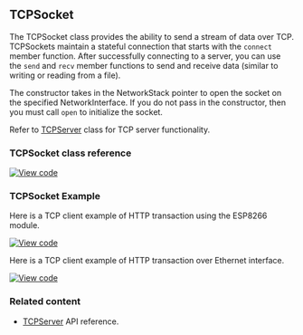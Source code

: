 ## TCPSocket

The TCPSocket class provides the ability to send a stream of data over TCP. TCPSockets maintain a stateful connection that starts with the `connect` member function. After successfully connecting to a server, you can use the `send` and `recv` member functions to send and receive data (similar to writing or reading from a file).

The constructor takes in the NetworkStack pointer to open the socket on the specified NetworkInterface. If you do not pass in the constructor, then you must call `open` to initialize the socket.

Refer to <a href="/docs/v5.6/reference/tcpserver.html" target="_blank">TCPServer</a> class for TCP server functionality.

### TCPSocket class reference

[![View code](https://www.mbed.com/embed/?type=library)](https://os.mbed.com/docs/v5.6/mbed-os-api-doxy/class_t_c_p_socket.html)

### TCPSocket Example

Here is a TCP client example of HTTP transaction using the ESP8266 module.

[![View code](https://www.mbed.com/embed/?url=https://os.mbed.com/teams/mbed_example/code/TCPSocketWiFi_Example/)](https://os.mbed.com/teams/mbed_example/code/TCPSocketWiFi_Example/file/6a4e57edc2b2/main.cpp)

Here is a TCP client example of HTTP transaction over Ethernet interface.

[![View code](https://www.mbed.com/embed/?url=https://os.mbed.com/teams/mbed_example/code/TCPSocket_Example/)](https://os.mbed.com/teams/mbed_example/code/TCPSocket_Example/file/6b383744246e/main.cpp)

### Related content

- <a href="/docs/v5.6/reference/tcpserver.html" target="_blank">TCPServer</a> API reference.
